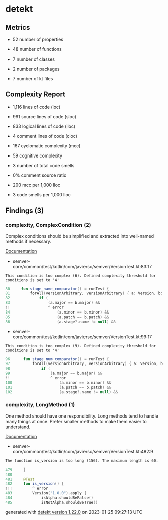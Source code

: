 # detekt

## Metrics

* 52 number of properties

* 48 number of functions

* 7 number of classes

* 2 number of packages

* 7 number of kt files

## Complexity Report

* 1,116 lines of code (loc)

* 991 source lines of code (sloc)

* 833 logical lines of code (lloc)

* 4 comment lines of code (cloc)

* 167 cyclomatic complexity (mcc)

* 59 cognitive complexity

* 3 number of total code smells

* 0% comment source ratio

* 200 mcc per 1,000 lloc

* 3 code smells per 1,000 lloc

## Findings (3)

### complexity, ComplexCondition (2)

Complex conditions should be simplified and extracted into well-named methods if necessary.

[Documentation](https://detekt.dev/docs/rules/complexity#complexcondition)

* semver-core/common/test/kotlin/com/javiersc/semver/VersionTest.kt:83:17
```
This condition is too complex (6). Defined complexity threshold for conditions is set to '4'
```
```kotlin
80     fun stage_name_comparator() = runTest {
81         forAll(versionArbitrary, versionArbitrary) { a: Version, b: Version ->
82             if (
83                 (a.major == b.major) &&
!!                 ^ error
84                     (a.minor == b.minor) &&
85                     (a.patch == b.patch) &&
86                     (a.stage?.name != null) &&

```

* semver-core/common/test/kotlin/com/javiersc/semver/VersionTest.kt:99:17
```
This condition is too complex (9). Defined complexity threshold for conditions is set to '4'
```
```kotlin
96      fun stage_num_comparator() = runTest {
97          forAll(versionArbitrary, versionArbitrary) { a: Version, b: Version ->
98              if (
99                  (a.major == b.major) &&
!!                  ^ error
100                     (a.minor == b.minor) &&
101                     (a.patch == b.patch) &&
102                     (a.stage?.name != null) &&

```

### complexity, LongMethod (1)

One method should have one responsibility. Long methods tend to handle many things at once. Prefer smaller methods to make them easier to understand.

[Documentation](https://detekt.dev/docs/rules/complexity#longmethod)

* semver-core/common/test/kotlin/com/javiersc/semver/VersionTest.kt:482:9
```
The function is_version is too long (156). The maximum length is 60.
```
```kotlin
479     }
480 
481     @Test
482     fun is_version() {
!!!         ^ error
483         Version("1.0.0").apply {
484             isAlpha.shouldBeFalse()
485             isNotAlpha.shouldBeTrue()

```

generated with [detekt version 1.22.0](https://detekt.dev/) on 2023-01-25 09:27:13 UTC
